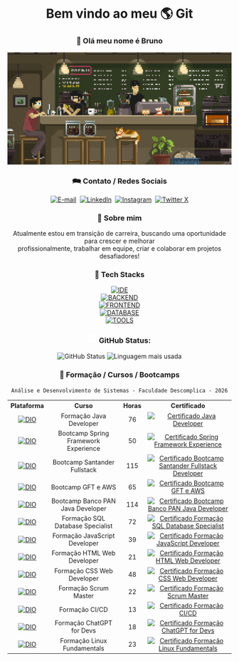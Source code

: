 <div align="center">

<div>
<h1>Bem vindo ao meu <span title="MUNDO">🌎</span> Git</h1>
<h3>👋 Olá meu nome é Bruno</h3>
<a href="#" style="pointer-events: none; cursor: default;"><img width="600" src="./assets/pixel-jeff-cafe.gif" alt="Foto de um café com estilo pixelado" title="Degustando um café enquanto trabalho!" /></a>
</div>

<h3>🗪 Contato / Redes Sociais</h3>
<div>
<a href="mailto:brunomourasoares@gmail.com" target="_blank"><img height="30" alt="E-mail" src="https://img.shields.io/badge/gmail-FFFFFF?style=for-the-badge&logo=gmail&logoColor=red" title="E-mail" /></a>&nbsp;
<a href="https://linkedin.com/in/brunomsoares" target="_blank"><img height="30" alt="LinkedIn" src="https://img.shields.io/badge/linkedin-0A66C2?style=for-the-badge&logo=linkedin&logoColor=white" title="LinkedIn" /></a>&nbsp;
<a href="https://www.instagram.com/brunomourasoares/" target="_blank"><img height="30" alt="Instagram" src="https://img.shields.io/badge/instagram-E4405F?style=for-the-badge&logo=instagram&logoColor=white" title="Instagram" /></a>&nbsp;
<a href="https://twitter.com/BMouraSoares" target="_blank"><img height="30" alt="Twitter X" src="https://img.shields.io/badge/twitter-FFFFFF?style=for-the-badge&logo=x&logoColor=black" title="Twitter X" /></a>
</div>

<h3>🚀 Sobre mim</h3>
<p>Atualmente estou em transição de carreira, buscando uma oportunidade para crescer e melhorar <br> profissionalmente, trabalhar em equipe, criar e colaborar em projetos desafiadores!</p>

<h3>🧠 Tech Stacks</h3>
<div>
<a href="#"><img height="50" alt="IDE" src="https://skillicons.dev/icons?i=eclipse,vscode,idea,maven,gradle" title="Eclipse, VSCode, Intellij, Maven, Gradle" /></a>
</div>
<div>
<a href="#"><img height="50" alt="BACKEND" src="https://skillicons.dev/icons?i=java,spring,nodejs,ts" title="Java, Spring, Node.js, TypeScript" /></a>
</div>
<div>
<a href="#"><img height="50" alt="FRONTEND" src="https://skillicons.dev/icons?i=html,css,bootstrap,js,angular,react" title="HTML, CSS, Bootstrap, JavaScript, Angular, React" /></a>
</div>
<div>
<a href="#"><img height="50" alt="DATABASE" src="https://skillicons.dev/icons?i=mysql,postgres,mongodb" title="MySQL, PostgreSQL, MongoDB" /></a>
</div>
<div>
<a href="#"><img height="50" alt="TOOLS" src="https://skillicons.dev/icons?i=postman,git,github,gitlab,docker,linux" title="Postman, Git, GitHub, GitLab, Docker, Linux" /></a>
</div>

<h3><img height="20" alt="Icone Github" src="./assets/github.svg" /> GitHub Status:</h3>
<div>
<img height="150px" alt="GitHub Status" src="https://github-readme-stats.vercel.app/api?username=brunomourasoares&show_icons=true&hide_rank=true&theme=github_dark&include_all_commits=true&count_private=true" title="GitHub Status" />
<img height="150px" alt="Linguagem mais usada" src="https://github-readme-stats.vercel.app/api/top-langs/?username=brunomourasoares&layout=compact&langs_count=20&theme=github_dark" title="Linguagem mais usada" />
</div>

<h3>🏫 Formação / Cursos / Bootcamps</h3>

``` Análise e Desenvolvimento de Sistemas - Faculdade Descomplica - 2026 ```

<table>
<tr><th>Plataforma</th><th>Curso</th><th>Horas</th><th>Certificado</th></tr>
<tr align="center">
<td><a href="https://dio.me/" target="_blank"><img src="./assets/dio.me.jpg" alt="DIO" title="Digital Innovation One" width="50" /></a></td>
<td>Formação Java Developer</td>
<td>76</td>
<td><a href="https://www.dio.me/certificate/D7FDC409" target="_blank"><img src="https://img.icons8.com/papercut/60/certificate.png" alt="Certificado Java Developer" title="Certificado Java Developer" width="40" /></a></td>
</tr>
<tr align="center">
<td><a href="https://dio.me/" target="_blank"><img src="./assets/dio.me.jpg" alt="DIO" title="Digital Innovation One" width="50" /></a></td>
<td>Bootcamp Spring Framework Experience</td>
<td>50</td>
<td><a href="https://www.dio.me/certificate/8DBCF0E3" target="_blank"><img src="https://img.icons8.com/papercut/60/certificate.png" alt="Certificado Spring Framework Experience" title="Certificado Spring Framework Experience" width="40" /></a></td>
</tr>
<tr align="center">
<td><a href="https://dio.me/" target="_blank"><img src="./assets/dio.me.jpg" alt="DIO" title="Digital Innovation One" width="50" /></a></td>
<td>Bootcamp Santander Fullstack</td>
<td>115</td>
<td><a href="https://www.dio.me/certificate/8545B37B" target="_blank"><img src="https://img.icons8.com/papercut/60/certificate.png" alt="Certificado Bootcamp Santander Fullstack Developer" title="Certificado Bootcamp Santander Fullstack Developer" width="40" /></a></td>
<tr align="center">
<td><a href="https://dio.me/" target="_blank"><img src="./assets/dio.me.jpg" alt="DIO" title="Digital Innovation One" width="50" /></a></td>
<td>Bootcamp GFT e AWS</td>
<td>65</td>
<td><a href="https://www.dio.me/certificate/C1695DE3" target="_blank"><img src="https://img.icons8.com/papercut/60/certificate.png" alt="Certificado Bootcamp GFT e AWS" title="Bootcamp GFT e AWS" width="40" /></a></td>
</tr>
<tr align="center">
<td><a href="https://dio.me/" target="_blank"><img src="./assets/dio.me.jpg" alt="DIO" title="Digital Innovation One" width="50" /></a></td>
<td>Bootcamp Banco PAN Java Developer</td>
<td>114</td>
<td><a href="https://www.dio.me/certificate/E73819D3" target="_blank"><img src="https://img.icons8.com/papercut/60/certificate.png" alt="Certificado Bootcamp Banco PAN Java Developer" title="Bootcamp Banco PAN Java Developer" width="40" /></a></td>
</tr>
<tr align="center">
<td><a href="https://dio.me/" target="_blank"><img src="./assets/dio.me.jpg" alt="DIO" title="Digital Innovation One" width="50" /></a></td>
<td>Formação SQL Database Specialist</td>
<td>72</td>
<td><a href="https://www.dio.me/certificate/" target="_blank"><img src="https://img.icons8.com/papercut/60/certificate.png" alt="Certificado Formação SQL Database Specialist" title="Formação SQL Database Specialist" width="40" /></a></td>
</tr>
<tr align="center">
<td><a href="https://dio.me/" target="_blank"><img src="./assets/dio.me.jpg" alt="DIO" title="Digital Innovation One" width="50" /></a></td>
<td>Formação JavaScript Developer</td>
<td>39</td>
<td><a href="https://www.dio.me/certificate/544B6C1D" target="_blank"><img src="https://img.icons8.com/papercut/60/certificate.png" alt="Certificado Formação JavaScript Developer" title="Formação JavaScript Developer" width="40" /></a></td>
</tr>
<tr align="center">
<td><a href="https://dio.me/" target="_blank"><img src="./assets/dio.me.jpg" alt="DIO" title="Digital Innovation One" width="50" /></a></td>
<td>Formação HTML Web Developer</td>
<td>21</td>
<td><a href="https://www.dio.me/certificate/9F89C81A" target="_blank"><img src="https://img.icons8.com/papercut/60/certificate.png" alt="Certificado Formação HTML Web Developer" title="Formação HTML Web Developer" width="40" /></a></td>
</tr>
<tr align="center">
<td><a href="https://dio.me/" target="_blank"><img src="./assets/dio.me.jpg" alt="DIO" title="Digital Innovation One" width="50" /></a></td>
<td>Formação CSS Web Developer</td>
<td>48</td>
<td><a href="https://www.dio.me/certificate/4E05D222" target="_blank"><img src="https://img.icons8.com/papercut/60/certificate.png" alt="Certificado Formação CSS Web Developer" title="Formação CSS Web Developer" width="40" /></a></td>
</tr>
<tr align="center">
<td><a href="https://dio.me/" target="_blank"><img src="./assets/dio.me.jpg" alt="DIO" title="Digital Innovation One" width="50" /></a></td>
<td>Formação Scrum Master</td>
<td>22</td>
<td><a href="https://www.dio.me/certificate/25172941" target="_blank"><img src="https://img.icons8.com/papercut/60/certificate.png" alt="Certificado Formação Scrum Master" title="Formação Scrum Master" width="40" /></a></td>
</tr>
<tr align="center">
<td><a href="https://dio.me/" target="_blank"><img src="./assets/dio.me.jpg" alt="DIO" title="Digital Innovation One" width="50" /></a></td>
<td>Formação CI/CD</td>
<td>13</td>
<td><a href="https://www.dio.me/certificate/3D45867E" target="_blank"><img src="https://img.icons8.com/papercut/60/certificate.png" alt="Certificado Formação CI/CD" title="Formação CI/CD" width="40" /></a></td>
</tr>
<tr align="center">
<td><a href="https://dio.me/" target="_blank"><img src="./assets/dio.me.jpg" alt="DIO" title="Digital Innovation One" width="50" /></a></td>
<td>Formação ChatGPT for Devs</td>
<td>18</td>
<td><a href="https://www.dio.me/certificate/9DB6FD3F" target="_blank"><img src="https://img.icons8.com/papercut/60/certificate.png" alt="Certificado Formação ChatGPT for Devs" title="Formação ChatGPT for Devs" width="40" /></a></td>
</tr>
<tr align="center">
<td><a href="https://dio.me/" target="_blank"><img src="./assets/dio.me.jpg" alt="DIO" title="Digital Innovation One" width="50" /></a></td>
<td>Formação Linux Fundamentals</td>
<td>23</td>
<td><a href="https://www.dio.me/certificate/OWGTVMRV" target="_blank"><img src="https://img.icons8.com/papercut/60/certificate.png" alt="Certificado Formação Linux Fundamentals" title="Formação Linux Fundamentals" width="40" /></a></td>
</tr>
</table>
</div>
